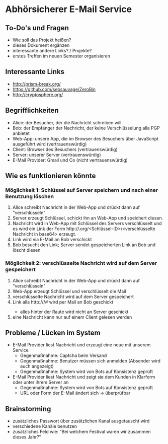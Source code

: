 Abhörsicherer E-Mail Service
============================

To-Do's und Fragen
------------------

* Wie soll das Projekt heißen?
* dieses Dokument ergänzen
* interessante andere Links? / Projekte?
* erstes Treffen im neuen Semester organisieren

Interessante Links
------------------

* http://prism-break.org/
* https://github.com/sebsauvage/ZeroBin
* http://cryptosphere.org/

Begrifflichkeiten
-----------------

* Alice: der Besucher, der die Nachricht schreiben will
* Bob: der Empfänger der Nachricht, der keine Verschlüsselung alla PGP anbietet
* Web-App: unsere App, die im Browser des Besuchers über JavaScript ausgeführt wird (vertrauenswürdig)
* Client: Browser des Besuchers (vertrauenswürdig)
* Server: unserer Server (vertrauenswürdig)
* E-Mail Provider: Gmail und Co (nicht vertrauenswürdig)

Wie es funktionieren könnte
---------------------------

### Möglichkeit 1: Schlüssel auf Server speichern und nach einer Benutzung löschen

1. Alice schreibt Nachricht in der Web-App und drückt dann auf "verschlüsseln"
2. Server erzeugt Schlüssel, schickt ihn an Web-App und speichert diesen.
3. Nachricht wird in Web-App mit Schlüssel des Servers verschlüsselt und es wird ein Link der Form http://<unser-service>.org/<Schlüssel-ID>/<verschlüsselte Nachricht in base64> erzeugt.
4. Link wird via E-Mail an Bob verschickt
5. Bob besucht den Link; Server sendet gespeicherten Link an Bob und löscht diesen

### Möglichkeit 2: verschlüsselte Nachricht wird auf dem Server gespeichert

1. Alice schreibt Nachricht in der Web-App und drückt dann auf "verschlüsseln"
2. Web-App erzeugt Schlüssel und verschlüsselt die Mail
3. verschlüsselte Nachricht wird auf dem Server gespeichert
4. Link alla http://<server>/<message-id>#<schluessel> wird per Mail an Bob geschickt
    * alles hinter der Raute wird nicht an Server geschickt
5. eine Nachricht kann nur auf einem Client gelesen werden

Probleme / Lücken im System
---------------------------

* E-Mail Provider liest Nachricht und erzeugt eine neue mit unserem Service
    * Gegenmaßnahme: Captcha beim Versand
    * Gegenmaßnahme: Benutzer müssen sich anmelden (Absender wird auch angezeigt)
    * Gegenmaßnahme: System wird von Bots auf Konsistenz geprüft
* E-Mail Provider liest Nachricht und zeigt sie dem Kunden in Klarform oder unter ihrem Server an
    * Gegenmaßnahme: System wird von Bots auf Konsistenz geprüft
    * URL oder Form der E-Mail ändert sich -> überprüfbar

Brainstorming
-------------

* zusätzliches Passwort über zusätzlichen Kanal ausgetauscht wird
* verschiedene Kanäle benutzen
* zusätzliches Feld wie: "Bei welchem Festival waren wir zusammen dieses Jahr?"
